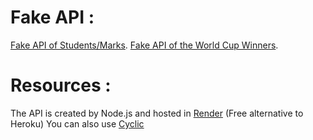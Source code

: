 # Fake API :

[Fake API of Students/Marks](https://fake-api-ip4o.onrender.com/api/students).
[Fake API of the World Cup Winners](https://fake-api-ip4o.onrender.com/api/world-cup-winners).


# Resources : 

The API is created by Node.js and hosted in [Render](https://render.com/) (Free alternative to Heroku)
You can also use [Cyclic](https://www.cyclic.sh/)
